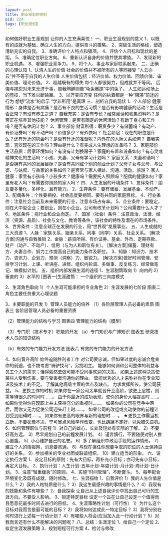 ```yaml
---
layout: post
title: 职业规划的资料
pid: 224
tags: [职业规划]
---
```


如何做好职业生涯规划
让你的人生充满喜悦！
一、职业生涯规划的意义
1、以既有的成就为基础，确立人生的方向，提供奋斗的策略。
2、突破生活的格线，塑造清新充实的自我。
3、准确评价个人特点和强项。
4、评估个人目标和现状的差距。
5、准确定位职业方向。
6、重新认识自身的价值并使其增值。
7、发现新的职业机遇。
8、增强职业竞争力。
9、将个人、事业与家庭联系起来。
二、正确的心理认知
1、认清人生的价值
社会的价值并不被所有的人等同接受
“人云亦云”并不等于自我的人生价值
人生价值包括：经济价值、权力价值、回馈价值、审美价值、理论价值。
2、超越既有的得失
每个人都很努力，但成就并不等同。
后悔与抱怨对未来无济于事，自我陶醉则像“龟兔赛跑”中的兔子。
人生如运动场上的竞技，当下难以断输赢。
3、以万变应万变
任何的执着都是一种“阻滞”前途的行为
想想“流水”的启示
“学非所用”是真理
三、剖析自我的现状
1、个人部份
健康情形：身体是否有病痛？是否有不良的生活习惯？是否有影响健康的活动？生活是否正常？有没有养生之道？
自我充实：是否有专长？经常阅读和收集资料吗？是否正在培养其他技能？
休闲管理：是否有固定的休闲活动？有助于身心和工作吗？是否有休闲计划？
2、事业部份
财富所得：薪资多少？有储蓄吗？有动产、有价证券吗？有不动产吗？价值多少？有外快吗？
社会阶层：现在的职位是什么？还有升迁的机会吗？是否有升迁的准备呢？内外在的人际关系如何？
自我实现：喜欢现在的工作吗？理由是什么？有完成人生理想的准备吗？
3、家庭部份
生活品质：居家环境如何？有没有计划换房子？家庭的布置和设备如何？有心灵或精神文化的生活吗？小孩、夫妻、父母有学习计划吗？
家庭关系：夫妻和谐吗？是否拥有共同的发展目标？是否有共同或个别的创业计划？父母子女与父母、与公婆、与姑叔、与岳家的关系如何？是否常与家人相处、沟通、活动、旅游？
家人健康：家里有小孩吗？小孩多大？健康吗？需要托人照顾吗？配偶的健康如何？家里有老人吗？有需要你照顾的家人吗？
四、人生发展的环境条件
1、友伴条件：朋友要多量化、多样化、且有能力。
2、生存条件：要有储蓄、发展基金、不动产。
3、配偶条件：个性要相投、社会态度要相同、要有共同的家庭目标。
4、行业条件：注意社会当前及未来需要的行业，注意市场占有率。
5、企业条件：要稳定，则在大中型企业；要创业，则在小企业。公司有改革计划吗？公司需要什么人才？
6、地区条件：视行业和企业而定。
7、国家（社会）条件：注意政治、法律、经济（资源、品质）、社会与文化、教育等条件，该社会的特性及潜在的市场条件。
8、世界条件：注意全球正在发展的行业，用“世界观”发展事业。
五、人生成就的三大资源
1、人脉：家族关系、姻亲关系、同事（同学）关系、社会关系。
[解决方案]沟通与自我推销
2、金脉：薪资所得、有价证券、基金、外币、定期存款、财产（动产、不动产）、信用（与为人和职位有关）。
[解决方案]储蓄、理财有方、夫妻合作、努力工作提高自己的能力条件及职位。
3、知脉：知识力、技术力、咨讯力、企划力、预测（洞察）力、敏锐力。 
[解决方案]做好时间管理、安排学习计划、上课、听讲座、进修、组织内轮调、多做事、反复练习、经常做笔记、做模拟计划。
五、组织内部发展生涯的途径
1、生涯甜筒取向
1）向内的
2）垂直的
3）水平的
[图表一]生涯甜筒：
一个组织的三向度模式
  
2、生涯角色取向
1）个人生涯可能承担的专业角色
2）生涯发展的七阶段
图表二
角色主要任务重大心理议题
  
3、主要职能的开发
1）管理人员能力的培养
（1）各阶层管理人员必备的素质
图表三    各阶层管理人员必备的重要资质
  
（2）管理能力的结构与学习
图表四   管理能力的结构（模型）
  
（3）专门职（技术专才）职能的开发
（a）专门知识与广博知识
图表五   研究技术人员的知识结构
  
（b）有效的专门能力开发方法
图表六   有效的专门能力的开发方法
  
4、如何晋升高阶
始终追随胜利者工作
对公司要忠诚，但如果过度的忠诚会危害你的前途，也不妨考虑“骑驴找马”，另找明主。
能够如何调和公司整体的利益与员工个人的需求；懂得毅然去做可能不受同事欢迎的决策。
如果上述这种决策使某些人受到伤害，要与受害者沟通你的理由。
延揽优秀的人才来弥补你在专业知识及技术上的不足。
了解其他高级主管的优点及缺点。
力求发挥所长，使公司获益。
5、更换工作的时机
如果你在一家公司太早就晋升至高阶，欲更上层楼，则需等待很久的时间时……。
由于你最近的成功表现，使你的身价大幅提高时……。
如果你觉得你在现职上并未获得充分的重视时……。
如果你的公司在竞争中落后，而你又无力促使公司迎头赶上时……。
如果公司的改组或变动使你的前程计划受到阻碍时……。
如果你有更高的眼界与新的理想时……。
★更换工作需当机立断，不要犹豫不决，宁可冒点风险早作改变，也比踌躇不定好，以免错失良机。
6、如何管理职位与前程
1）对自己的雄心、长处及短处有实际的了解。
2）不要好高务远。
3）尽早规划自己的前程发展计划。
4）谨言慎行，不要随便对别人推心置腹。
5）小心维护自己的名誉。
6）多了解组织中政治手段的运作情形。
7）建立个人的情报网，消息要灵通。
8）与现在担任你想要争取的职位的人士保持良好的关系。
9）参加相关的专业社团或联谊组织。
10）建立适当的形象。
六、设定执行方案
1、设定目标的原则：先有大目标，再补充小目标；亦可先有小目标，再定大目标。
2、执行计划：人生计划-五年计划-年度计划-月计划-周计划-日计划。
3、注意“轻重缓急”的原则。
4、实施“时间管理”，不断奋斗。
5、每年配合环境变化及既有成就，随时修改。
七、生涯描绘
1、自我评价
1）我的人生价值是什么？
2）我的人格特质是什么？
3）我这生最感兴趣的事情是什么？
4）我现有的技能和条件有哪些？
2、自我探索
让自己从上述自我评价中找出自己可行的生涯方向。不要受人影响。
3、锁定特定目标
设定一个旨在让自己设定一个值得而且愿意花最多时间去进行的目标。
4、生涯策略性计划（可行性）
1）为什么这个目标对我而言是最可能的目标？
2）我将如何达成此一特定目标？
3）我将分别在何时进行上述每一行动计划？
4）有哪些人将会/应当加入此一行动计划？
5）对我而言还有什么不能解决的问题呢？
八、总结：生涯定位
1、给自己一个定位
2、拟定生涯发展策略
3、规划短程可行方案
4、检讨与修改
